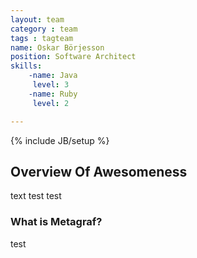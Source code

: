 ```yaml
---
layout: team
category : team
tags : tagteam
name: Oskar Börjesson
position: Software Architect
skills: 
	-name: Java
	 level: 3
	-name: Ruby
	 level: 2

---
```

{% include JB/setup %}


## Overview Of Awesomeness
text test test

### What is Metagraf?
test